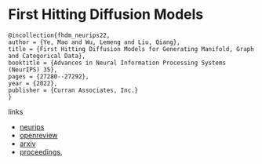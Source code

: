 # First Hitting Diffusion Models

```
@incollection{fhdm_neurips22,
author = {Ye, Mao and Wu, Lemeng and Liu, Qiang},
title = {First Hitting Diffusion Models for Generating Manifold, Graph and Categorical Data},
booktitle = {Advances in Neural Information Processing Systems (NeurIPS) 35},
pages = {27280--27292},
year = {2022},
publisher = {Curran Associates, Inc.}
}
```

links
- [neurips](https://nips.cc/Conferences/2022/Schedule?showEvent=53991)
- [openreview](https://openreview.net/forum?id=EI1x5B1-o8M)
- [arxiv](https://arxiv.org/abs/2209.01170)
- [proceedings](https://papers.nips.cc//paper_files/paper/2022/hash/ae87d80f5a0f3ee5c5643448f9599d1b-Abstract-Conference.html),
